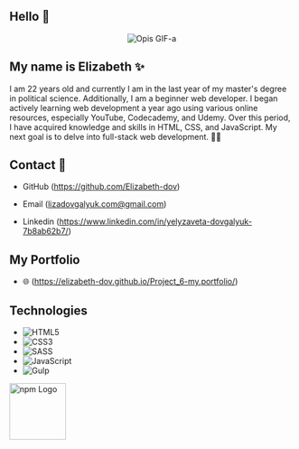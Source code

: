 ## Hello 👋

<p align="center">
  <img src="https://media.giphy.com/media/L1R1tvI9svkIWwpVYr/giphy.gif" alt="Opis GIF-a">
</p>

## My name is **Elizabeth** ✨

I am 22 years old and currently I am in the last year of my master's degree in political science. Additionally, I am a beginner web developer. I began actively learning web development a year ago using various online resources, especially YouTube, Codecademy, and Udemy. Over this period, I have acquired knowledge and skills in HTML, CSS, and JavaScript. My next goal is to delve into full-stack web development. 👩🏼

## Contact 📩

- GitHub (https://github.com/Elizabeth-dov)
  
- Email (lizadovgalyuk.com@gmail.com)

- Linkedin (https://www.linkedin.com/in/yelyzaveta-dovgalyuk-7b8ab62b7/)



## My Portfolio
- 🌐 (https://elizabeth-dov.github.io/Project_6-my.portfolio/)



## Technologies

- ![HTML5](https://img.shields.io/badge/HTML5-E34F26?style=for-the-badge&logo=html5&logoColor=white)
- ![CSS3](https://img.shields.io/badge/CSS3-1572B6?style=for-the-badge&logo=css3&logoColor=white)
- ![SASS](https://img.shields.io/badge/SASS-CC6699?style=for-the-badge&logo=sass&logoColor=white)
- ![JavaScript](https://img.shields.io/badge/JavaScript-F7DF1E?style=for-the-badge&logo=javascript&logoColor=black)
- ![Gulp](https://img.shields.io/badge/-Gulp-CF4647?logo=gulp&logoColor=white&style=flat)
<img src="https://cdn.jsdelivr.net/npm/simple-icons@v5/icons/npm.svg" alt="npm Logo" width="100"/>



